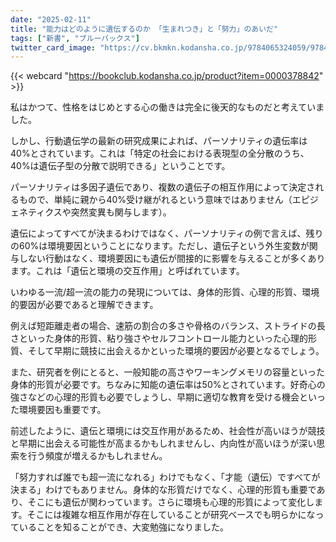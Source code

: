 ```yaml
---
date: "2025-02-11"
title: "能力はどのように遺伝するのか 「生まれつき」と「努力」のあいだ"
tags: ["新書", "ブルーバックス"]
twitter_card_image: "https://cv.bkmkn.kodansha.co.jp/9784065324059/9784065324059_w.jpg"
---
```


{{< webcard "https://bookclub.kodansha.co.jp/product?item=0000378842" >}}

私はかつて、性格をはじめとする心の働きは完全に後天的なものだと考えていました。


しかし、行動遺伝学の最新の研究成果によれば、パーソナリティの遺伝率は40%とされています。これは「特定の社会における表現型の全分散のうち、40%は遺伝子型の分散で説明できる」ということです。

パーソナリティは多因子遺伝であり、複数の遺伝子の相互作用によって決定されるもので、単純に親から40%受け継がれるという意味ではありません（エピジェネティクスや突然変異も関与します）。

遺伝によってすべてが決まるわけではなく、パーソナリティの例で言えば、残りの60%は環境要因ということになります。ただし、遺伝子という外生変数が関与しない行動はなく、環境要因にも遺伝が間接的に影響を与えることが多くあります。これは「遺伝と環境の交互作用」と呼ばれています。


いわゆる一流/超一流の能力の発現については、身体的形質、心理的形質、環境的要因が必要であると理解できます。

例えば短距離走者の場合、速筋の割合の多さや骨格のバランス、ストライドの長さといった身体的形質、粘り強さやセルフコントロール能力といった心理的形質、そして早期に競技に出会えるかといった環境的要因が必要となるでしょう。

また、研究者を例にとると、一般知能の高さやワーキングメモリの容量といった身体的形質が必要です。ちなみに知能の遺伝率は50%とされています。好奇心の強さなどの心理的形質も必要でしょうし、早期に適切な教育を受ける機会といった環境要因も重要です。

前述したように、遺伝と環境には交互作用があるため、社会性が高いほうが競技と早期に出会える可能性が高まるかもしれませんし、内向性が高いほうが深い思索を行う頻度が増えるかもしれません。


「努力すれば誰でも超一流になれる」わけでもなく、「才能（遺伝）ですべてが決まる」わけでもありません。身体的な形質だけでなく、心理的形質も重要であり、そこにも遺伝が関わっています。さらに環境も心理的形質によって変化します。そこには複雑な相互作用が存在していることが研究ベースでも明らかになっていることを知ることができ、大変勉強になりました。
